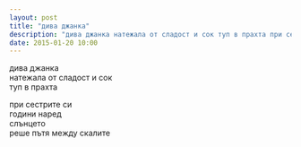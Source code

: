 ```yaml
---
layout: post
title: "дива джанка"
description: "дива джанка натежала от сладост и сок туп в прахта при сестрите си години наред слънцето реше пътя между скалите"
date: 2015-01-20 10:00
---
```

дива джанка  
натежала от сладост и сок   
туп в прахта  

при сестрите си  
години наред  
слънцето  
реше пътя между скалите